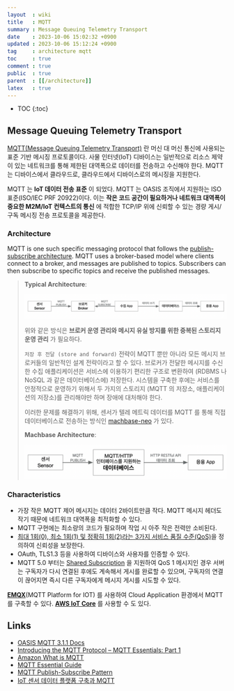 ```yaml
---
layout  : wiki
title   : MQTT
summary : Message Queuing Telemetry Transport
date    : 2023-10-06 15:02:32 +0900
updated : 2023-10-06 15:12:24 +0900
tag     : architecture mqtt
toc     : true
comment : true
public  : true
parent  : [[/architecture]]
latex   : true
---
```

* TOC
{:toc}

## Message Queuing Telemetry Transport

[MQTT(Message Queuing Telemetry Transport)](https://en.wikipedia.org/wiki/MQTT) 란 머신 대 머신 통신에 사용되는 표준 기반 메시징 프로토콜이다. 사물 인터넷(IoT) 디바이스는 일반적으로
리소스 제약이 있는 네트워크를 통해 제한된 대역폭으로 데이터를 전송하고 수신해야 한다. MQTT 는 디바이스에서 클라우드로, 클라우드에서 디바이스로의 메시징을 지원한다.

MQTT 는 __IoT 데이터 전송 표준__ 이 되었다. MQTT 는 OASIS 조직에서 지원하는 ISO 표준(ISO/IEC PRF 20922)이다. 이는 __작은 코드 공간이 필요하거나 네트워크 대역폭이 중요한 M2M/IoT 컨텍스트의 통신__ 에 적합한 TCP/IP 위에 신뢰할 수 있는 경량 게시/구독 메시징 전송 프로토콜을 제공한다.

### Architecture

MQTT is one such specific messaging protocol that follows the [publish-subscribe architecture](https://www.hivemq.com/blog/mqtt-essentials-part2-publish-subscribe/). MQTT uses a broker-based model where clients connect to a broker, and messages are published to topics. Subscribers can then subscribe to specific topics and receive the published messages.

> __Typical Architecture__:
>
> ![](/resource/wiki/architecture-mqtt/mqtt-base-architecture.png)
>
> 위와 같은 방식은 __브로커 운영 관리와 메시지 유실 방지를 위한 중복된 스토리지 운영 관리__ 가 필요하다.
>
> `저장 후 전달 (store and forward)` 전략이 MQTT 뿐만 아니라 모든 메시지 브로커들의 일반적인 설계 전략이라고 할 수 있다. 브로커가 전달한 메시지를 수신한 수집 애플리케이션은 서비스에 이용하기 편리한 구조로 변환하여 (RDBMS 나 NoSQL 과 같은 데이터베이스에) 저장한다. 시스템을 구축한 후에는 서비스를 안정적으로 운영하기 위해서 두 가지의 스토리지 (MQTT 의 저장소, 애플리케이션의 저장소)를 관리해야만 하며 장애에 대처해야 한다.
>
> 이러한 문제를 해결하기 위해, 센서가 텔레 메트릭 데이터를 MQTT 를 통해 직접 데이터베이스로 전송하는 방식인 [machbase-neo](https://machbase.com/neo/) 가 있다.
>
> __Machbase Architecture__:
>
> ![](/resource/wiki/architecture-mqtt/mqtt-machbase.png)

### Characteristics

- 가장 작은 MQTT 제어 메시지는 데이터 2바이트만큼 작다. MQTT 메시지 헤더도 작기 때문에 네트워크 대역폭을 최적화할 수 있다.
- MQTT 구현에는 최소량의 코드가 필요하며 작업 시 아주 작은 전력만 소비된다.
- [최대 1회(0), 최소 1회(1) 및 정확히 1회(2)라는 3가지 서비스 품질 수준(QoS)](https://www.emqx.com/en/blog/introduction-to-mqtt-qos)을 정의하여 신뢰성을 보장한다.
- OAuth, TLS1.3 등을 사용하여 디바이스와 사용자를 인증할 수 있다.
- MQTT 5.0 부터는 [Shared Subscription](https://www.emqx.com/en/blog/introduction-to-mqtt5-protocol-shared-subscription) 을 지원하여 QoS 1 메시지인 경우 서버는 구독자가 다시 연결된 후에도 계속해서 게시를 완료할 수 있으며, 구독자의 연결이 끊어지면 즉시 다른 구독자에게 메시지 게시를 시도할 수 있다.

__[EMQX](https://github.com/emqx/emqx)__(MQTT Platform for IOT) 를 사용하여 Cloud Application 환경에서 MQTT 를 구축할 수 있다. __[AWS IoT Core](https://aws.amazon.com/ko/iot-core/)__ 를 사용할 수 도 있다.

## Links

- [OASIS MQTT 3.1.1 Docs](https://docs.oasis-open.org/mqtt/mqtt/v3.1.1/os/mqtt-v3.1.1-os.html)
- [Introducing the MQTT Protocol – MQTT Essentials: Part 1](https://www.hivemq.com/blog/mqtt-essentials-part-1-introducing-mqtt/)
- [Amazon What is MQTT](https://aws.amazon.com/ko/what-is/mqtt/)
- [MQTT Essential Guide](https://www.emqx.com/en/mqtt-guide)
- [MQTT Publish-Subscribe Pattern](https://www.emqx.com/en/blog/mqtt-5-introduction-to-publish-subscribe-model)
- [IoT 센서 데이터 플랫폼 구축과 MQTT](https://machbase.com/kr/home/blog/blog10/)